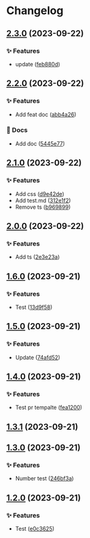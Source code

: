 # Changelog

## [2.3.0](https://github.com/AndreyZlobin/semantic/compare/v2.2.0...v2.3.0) (2023-09-22)


### ✨ Features

* update ([feb880d](https://github.com/AndreyZlobin/semantic/commit/feb880d2e2fcbcb37d9ab4f536d58f1857299564))

## [2.2.0](https://github.com/AndreyZlobin/semantic/compare/v2.1.0...v2.2.0) (2023-09-22)


### ✨ Features

* Add feat doc ([abb4a26](https://github.com/AndreyZlobin/semantic/commit/abb4a26681885a18842ea1bc675bd0ec38f330e6))


### 📄 Docs

* Add doc ([5445e77](https://github.com/AndreyZlobin/semantic/commit/5445e7787386be82f31dff1798a243330f3b1a62))

## [2.1.0](https://github.com/AndreyZlobin/semantic/compare/v2.0.0...v2.1.0) (2023-09-22)


### ✨ Features

* Add css ([d9e42de](https://github.com/AndreyZlobin/semantic/commit/d9e42deaae995316706ee8033bc76f1177113308))
* Add test.md ([312e1f2](https://github.com/AndreyZlobin/semantic/commit/312e1f2dbbf15ba7038f68d23d890d4b63894f27))
* Remove ts ([b969899](https://github.com/AndreyZlobin/semantic/commit/b969899a73d757a95b482284334f266495a39dd7))

## [2.0.0](https://github.com/AndreyZlobin/semantic/compare/v1.6.0...v2.0.0) (2023-09-22)


### ✨ Features

* Add ts ([2e3e23a](https://github.com/AndreyZlobin/semantic/commit/2e3e23a9abac4fa0cfef8d68c1f1794ee3645252))

## [1.6.0](https://github.com/AndreyZlobin/semantic/compare/v1.5.0...v1.6.0) (2023-09-21)


### ✨ Features

* Test ([13d9f58](https://github.com/AndreyZlobin/semantic/commit/13d9f58de13b63565a35ca376665b122ccc98587))

## [1.5.0](https://github.com/AndreyZlobin/semantic/compare/v1.4.0...v1.5.0) (2023-09-21)


### ✨ Features

* Update ([74afd52](https://github.com/AndreyZlobin/semantic/commit/74afd5249ecfe32196444fbe292e219c8f98d65b))

## [1.4.0](https://github.com/AndreyZlobin/semantic/compare/v1.3.1...v1.4.0) (2023-09-21)


### ✨ Features

* Test pr tempalte ([fea1200](https://github.com/AndreyZlobin/semantic/commit/fea1200a2ba2acdaf645da34c131b55db8a8ed56))

## [1.3.1](https://github.com/AndreyZlobin/semantic/compare/v1.3.0...v1.3.1) (2023-09-21)

## [1.3.0](https://github.com/AndreyZlobin/semantic/compare/v1.2.0...v1.3.0) (2023-09-21)


### ✨ Features

* Number test ([246bf3a](https://github.com/AndreyZlobin/semantic/commit/246bf3a99278860c57369a8175473feda05452f6))

## [1.2.0](https://github.com/AndreyZlobin/semantic/compare/v1.1.1...v1.2.0) (2023-09-21)


### ✨ Features

* Test ([e0c3625](https://github.com/AndreyZlobin/semantic/commit/e0c36257f5ce85d00d99340a68240cf0ea2b19c7))
